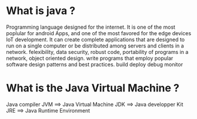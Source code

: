 # What is java ?
Programming language designed for the internet. It is one of the most poplular  for android Apps, and one of the most favored for the edge devices IoT development. It can create complete applications that are designed to run on a single computer or be distributed among servers and clients in a network.
felexibility, data security, robust code, portability of programs in a network, object oriented design.
write programs that employ popular software design patterns and best practices.
build 
deploy 
debug 
monitor

# What is the Java Virtual Machine ?
Java compiler 
JVM ==> Java Virtual Machine 
JDK ==> Java developper Kit 
JRE ==> Java Runtime Environment




